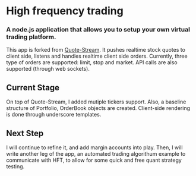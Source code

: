 # High frequency trading

### A node.js application that allows you to setup your own virtual trading platform. 

This app is forked from [Quote-Stream](https://github.com/nodesocket/quote-stream). It pushes realtime stock quotes to client side, listens and handles realtime client side orders. Currently, three type of orders are supported: limit, stop and market. API calls are also supported (through web sockets). 

## Current Stage
On top of Quote-Stream, I added mutiple tickers support. Also, a baseline structure of Portfolio, OrderBook objects are created. Client-side rendering is done through underscore templates. 

## Next Step
I will continue to refine it, and add margin accounts into play. Then, I will write another leg of the app, an automated trading algorithum example to communicate with HFT, to allow for some quick and free quant strategy testing. 
